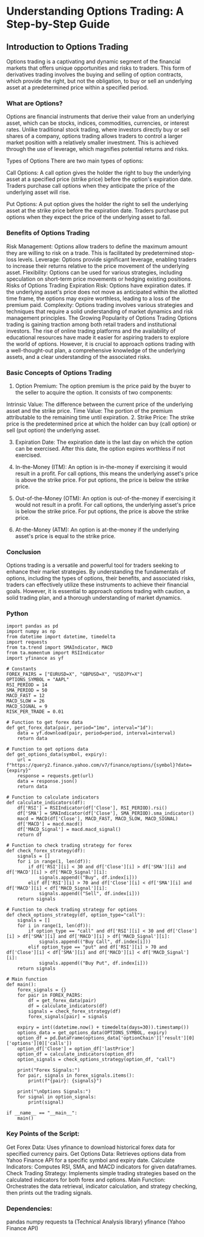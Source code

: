 # Understanding Options Trading: A Step-by-Step Guide

## Introduction to Options Trading

Options trading is a captivating and dynamic segment of the financial markets that offers unique opportunities and risks to traders. This form of derivatives trading involves the buying and selling of option contracts, which provide the right, but not the obligation, to buy or sell an underlying asset at a predetermined price within a specified period.

### What are Options?
Options are financial instruments that derive their value from an underlying asset, which can be stocks, indices, commodities, currencies, or interest rates. Unlike traditional stock trading, where investors directly buy or sell shares of a company, options trading allows traders to control a larger market position with a relatively smaller investment. This is achieved through the use of leverage, which magnifies potential returns and risks.

Types of Options
There are two main types of options:

Call Options: A call option gives the holder the right to buy the underlying asset at a specified price (strike price) before the option's expiration date. Traders purchase call options when they anticipate the price of the underlying asset will rise.

Put Options: A put option gives the holder the right to sell the underlying asset at the strike price before the expiration date. Traders purchase put options when they expect the price of the underlying asset to fall.

### Benefits of Options Trading

Risk Management: Options allow traders to define the maximum amount they are willing to risk on a trade. This is facilitated by predetermined stop-loss levels.
Leverage: Options provide significant leverage, enabling traders to increase their returns relative to the price movement of the underlying asset.
Flexibility: Options can be used for various strategies, including speculation on short-term price movements or hedging existing positions.
Risks of Options Trading
Expiration Risk: Options have expiration dates. If the underlying asset's price does not move as anticipated within the allotted time frame, the options may expire worthless, leading to a loss of the premium paid.
Complexity: Options trading involves various strategies and techniques that require a solid understanding of market dynamics and risk management principles.
The Growing Popularity of Options Trading
Options trading is gaining traction among both retail traders and institutional investors. The rise of online trading platforms and the availability of educational resources have made it easier for aspiring traders to explore the world of options. However, it is crucial to approach options trading with a well-thought-out plan, a comprehensive knowledge of the underlying assets, and a clear understanding of the associated risks.

### Basic Concepts of Options Trading

1. Option Premium:
The option premium is the price paid by the buyer to the seller to acquire the option. It consists of two components:

Intrinsic Value: The difference between the current price of the underlying asset and the strike price.
Time Value: The portion of the premium attributable to the remaining time until expiration.
2. Strike Price:
The strike price is the predetermined price at which the holder can buy (call option) or sell (put option) the underlying asset.

3. Expiration Date:
The expiration date is the last day on which the option can be exercised. After this date, the option expires worthless if not exercised.

4. In-the-Money (ITM):
An option is in-the-money if exercising it would result in a profit. For call options, this means the underlying asset's price is above the strike price. For put options, the price is below the strike price.

5. Out-of-the-Money (OTM):
An option is out-of-the-money if exercising it would not result in a profit. For call options, the underlying asset's price is below the strike price. For put options, the price is above the strike price.

6. At-the-Money (ATM):
An option is at-the-money if the underlying asset's price is equal to the strike price.

### Conclusion

Options trading is a versatile and powerful tool for traders seeking to enhance their market strategies. By understanding the fundamentals of options, including the types of options, their benefits, and associated risks, traders can effectively utilize these instruments to achieve their financial goals. However, it is essential to approach options trading with caution, a solid trading plan, and a thorough understanding of market dynamics.

### Python
````
import pandas as pd
import numpy as np
from datetime import datetime, timedelta
import requests
from ta.trend import SMAIndicator, MACD
from ta.momentum import RSIIndicator
import yfinance as yf

# Constants
FOREX_PAIRS = ["EURUSD=X", "GBPUSD=X", "USDJPY=X"]
OPTIONS_SYMBOL = "AAPL"
RSI_PERIOD = 14
SMA_PERIOD = 50
MACD_FAST = 12
MACD_SLOW = 26
MACD_SIGNAL = 9
RISK_PER_TRADE = 0.01

# Function to get forex data
def get_forex_data(pair, period="1mo", interval="1d"):
    data = yf.download(pair, period=period, interval=interval)
    return data

# Function to get options data
def get_options_data(symbol, expiry):
    url = f"https://query2.finance.yahoo.com/v7/finance/options/{symbol}?date={expiry}"
    response = requests.get(url)
    data = response.json()
    return data

# Function to calculate indicators
def calculate_indicators(df):
    df['RSI'] = RSIIndicator(df['Close'], RSI_PERIOD).rsi()
    df['SMA'] = SMAIndicator(df['Close'], SMA_PERIOD).sma_indicator()
    macd = MACD(df['Close'], MACD_FAST, MACD_SLOW, MACD_SIGNAL)
    df['MACD'] = macd.macd()
    df['MACD_Signal'] = macd.macd_signal()
    return df

# Function to check trading strategy for forex
def check_forex_strategy(df):
    signals = []
    for i in range(1, len(df)):
        if df['RSI'][i] < 30 and df['Close'][i] > df['SMA'][i] and df['MACD'][i] > df['MACD_Signal'][i]:
            signals.append(("Buy", df.index[i]))
        elif df['RSI'][i] > 70 and df['Close'][i] < df['SMA'][i] and df['MACD'][i] < df['MACD_Signal'][i]:
            signals.append(("Sell", df.index[i]))
    return signals

# Function to check trading strategy for options
def check_options_strategy(df, option_type="call"):
    signals = []
    for i in range(1, len(df)):
        if option_type == "call" and df['RSI'][i] < 30 and df['Close'][i] > df['SMA'][i] and df['MACD'][i] > df['MACD_Signal'][i]:
            signals.append(("Buy Call", df.index[i]))
        elif option_type == "put" and df['RSI'][i] > 70 and df['Close'][i] < df['SMA'][i] and df['MACD'][i] < df['MACD_Signal'][i]:
            signals.append(("Buy Put", df.index[i]))
    return signals

# Main function
def main():
    forex_signals = {}
    for pair in FOREX_PAIRS:
        df = get_forex_data(pair)
        df = calculate_indicators(df)
        signals = check_forex_strategy(df)
        forex_signals[pair] = signals

    expiry = int((datetime.now() + timedelta(days=30)).timestamp())
    options_data = get_options_data(OPTIONS_SYMBOL, expiry)
    option_df = pd.DataFrame(options_data['optionChain']['result'][0]['options'][0]['calls'])
    option_df['Close'] = option_df['lastPrice']
    option_df = calculate_indicators(option_df)
    option_signals = check_options_strategy(option_df, "call")

    print("Forex Signals:")
    for pair, signals in forex_signals.items():
        print(f"{pair}: {signals}")

    print("\nOptions Signals:")
    for signal in option_signals:
        print(signal)

if __name__ == "__main__":
    main()
````
### Key Points of the Script:

Get Forex Data: Uses yfinance to download historical forex data for specified currency pairs.
Get Options Data: Retrieves options data from Yahoo Finance API for a specific symbol and expiry date.
Calculate Indicators: Computes RSI, SMA, and MACD indicators for given dataframes.
Check Trading Strategy: Implements simple trading strategies based on the calculated indicators for both forex and options.
Main Function: Orchestrates the data retrieval, indicator calculation, and strategy checking, then prints out the trading signals.

### Dependencies:
pandas
numpy
requests
ta (Technical Analysis library)
yfinance (Yahoo Finance API)